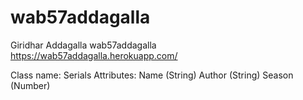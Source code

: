# wab57addagalla

Giridhar Addagalla wab57addagalla
<https://wab57addagalla.herokuapp.com/>

Class name: Serials
Attributes:
Name (String)
Author (String)
Season (Number)